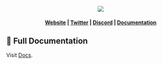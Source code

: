 

<p align="center">
  <img src="https://i.ibb.co/DznnVwX/Facebook-Cover.png">
</p>

<h4 align="center">
  <a href="https://stealthpad.xyz/">Website</a> |
  <a href="https://twitter.com/stealthpadxyz">Twitter</a> |
  <a href="https://discord.gg/">Discord</a> |
  <a href="https://papers.stealthpad.xyz/">Documentation</a>
</h4>



## 📖 Full Documentation

Visit [Docs](https://papers.stealthpad.xyz/).


